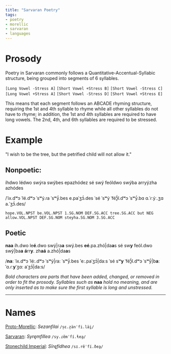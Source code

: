```yaml
---
title: "Sarvaran Poetry"
tags:
- poetry
- morellic
- sarvaran
- languages
---
```

# Prosody
Poetry in Sarvaran commonly follows a Quantitative-Accentual-Syllabic structure, being grouped into segments of 6 syllables.

`[Long Vowel -Stress A]` 
`[Short Vowel +Stress B]` 
`[Short Vowel -Stress C]` 
`[Long Vowel +Stress A]` 
`[Short Vowel -Stress D]` 
`[Short Vowel +Stress E]` 

This means that each segment follows an ABCADE rhyming structure, requiring the 1st and 4th syllable to rhyme while all other syllables do not have to rhyme; in addition, the 1st and 4th syllables are required to have long vowels. The 2nd, 4th, and 6th syllables are required to be stressed.

# Example
"I wish to be the tree, but the petrified child will not allow it."

## Nonpoetic: 
íhdwo lédwo swýra swýbes epazhódez sé swý feóldwo swýba arryýzha azhódes

/ˈíx.dʷɔ ˈlé.dʷɔ ˈsʷý.ɾa ˈsʷỹ́.bes e.paˈʒɔ̃́.des ˈsé ˈsʷý ˈféɔ̯̃́l.dʷɔ ˈsʷỹ́.bɑ ɑ.ˈɾːýː.ʒɑ a.ˈʒɔ̃́.des/

`hope.VOL.NPST be.VOL.NPST 1.SG.NOM DEF.SG.ACC tree.SG.ACC but NEG allow.VOL.NPST DEF.SG.NOM steyha.SG.NOM 3.SG.ACC`

## Poetic
**naa** íh.dwo le**é**.dwo swý|ra**a** swý.bes **eé**.pa.zhó|da**a**s sé sw**y** feól.dwo swý|ba**a** **á**rr**y**. zh**aá** a.zhó|da**a**s

/**naː** ˈíx.dʷɔ ˈlé**ː**.dʷɔ ˈsʷý|ɾa**ː** ˈsʷỹ́.bes **ˈ**e**ː**.paˈʒɔ̃́|da**ː**s ˈsé sʷ**y** ˈféɔ̯̃́l.dʷɔ ˈsʷỹ́|b**aː** **ˈ**ɑ.ɾː**y**ˈʒɑ**ː** aˈʒɔ̃́|da**ː**s/

*Bold characters are parts that have been added, changed, or removed in order to fit the prosody.*
*Syllables such as* **naa** *hold no meaning, and are only inserted as to make sure the first syllable is long and unstressed.*

---
# Names
[Proto-Morellic](languages/morellic/proto-morellic.md): *Sezanfilai* `/s̠ɛ.z̠änˈfi.läi̯/`

[Sarvaran](languages/morellic/sarvaran/sarvaran.md): *Syręmfíllea* `/sy.ɾẽmˈfí.ɬea̯/`

[Stonechild Imperial](languages/morellic/sarvaran/stonechild-imperial/stonechild-imperial.md): *Sïręfídhea* `/sɪ.rẽˈfí.ðea̯/`